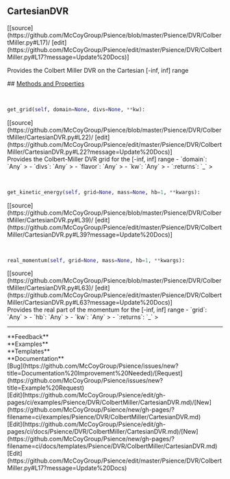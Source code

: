 ## <a id="Psience.DVR.ColbertMiller.CartesianDVR">CartesianDVR</a> 

<div class="docs-source-link" markdown="1">
[[source](https://github.com/McCoyGroup/Psience/blob/master/Psience/DVR/ColbertMiller.py#L17)/
[edit](https://github.com/McCoyGroup/Psience/edit/master/Psience/DVR/ColbertMiller.py#L17?message=Update%20Docs)]
</div>

Provides the Colbert Miller DVR on the Cartesian [-inf, inf] range







<div class="collapsible-section">
 <div class="collapsible-section collapsible-section-header" markdown="1">
## <a class="collapse-link" data-toggle="collapse" href="#methods" markdown="1"> Methods and Properties</a> <a class="float-right" data-toggle="collapse" href="#methods"><i class="fa fa-chevron-down"></i></a>
 </div>
 <div class="collapsible-section collapsible-section-body collapse show" id="methods" markdown="1">
 
<a id="Psience.DVR.ColbertMiller.CartesianDVR.get_grid" class="docs-object-method">&nbsp;</a> 
```python
get_grid(self, domain=None, divs=None, **kw): 
```
<div class="docs-source-link" markdown="1">
[[source](https://github.com/McCoyGroup/Psience/blob/master/Psience/DVR/ColbertMiller/CartesianDVR.py#L22)/
[edit](https://github.com/McCoyGroup/Psience/edit/master/Psience/DVR/ColbertMiller/CartesianDVR.py#L22?message=Update%20Docs)]
</div>
Provides the Colbert-Miller DVR grid for the [-inf, inf] range
  - `domain`: `Any`
    > 
  - `divs`: `Any`
    > 
  - `flavor`: `Any`
    > 
  - `kw`: `Any`
    > 
  - `:returns`: `_`
    >


<a id="Psience.DVR.ColbertMiller.CartesianDVR.get_kinetic_energy" class="docs-object-method">&nbsp;</a> 
```python
get_kinetic_energy(self, grid=None, mass=None, hb=1, **kwargs): 
```
<div class="docs-source-link" markdown="1">
[[source](https://github.com/McCoyGroup/Psience/blob/master/Psience/DVR/ColbertMiller/CartesianDVR.py#L39)/
[edit](https://github.com/McCoyGroup/Psience/edit/master/Psience/DVR/ColbertMiller/CartesianDVR.py#L39?message=Update%20Docs)]
</div>


<a id="Psience.DVR.ColbertMiller.CartesianDVR.real_momentum" class="docs-object-method">&nbsp;</a> 
```python
real_momentum(self, grid=None, mass=None, hb=1, **kwargs): 
```
<div class="docs-source-link" markdown="1">
[[source](https://github.com/McCoyGroup/Psience/blob/master/Psience/DVR/ColbertMiller/CartesianDVR.py#L63)/
[edit](https://github.com/McCoyGroup/Psience/edit/master/Psience/DVR/ColbertMiller/CartesianDVR.py#L63?message=Update%20Docs)]
</div>
Provides the real part of the momentum for the [-inf, inf] range
  - `grid`: `Any`
    > 
  - `hb`: `Any`
    > 
  - `kw`: `Any`
    > 
  - `:returns`: `_`
    >
 </div>
</div>












---


<div markdown="1" class="text-secondary">
<div class="container">
  <div class="row">
   <div class="col" markdown="1">
**Feedback**   
</div>
   <div class="col" markdown="1">
**Examples**   
</div>
   <div class="col" markdown="1">
**Templates**   
</div>
   <div class="col" markdown="1">
**Documentation**   
</div>
   <div class="col" markdown="1">
   
</div>
   <div class="col" markdown="1">
   
</div>
   <div class="col" markdown="1">
   
</div>
</div>
  <div class="row">
   <div class="col" markdown="1">
[Bug](https://github.com/McCoyGroup/Psience/issues/new?title=Documentation%20Improvement%20Needed)/[Request](https://github.com/McCoyGroup/Psience/issues/new?title=Example%20Request)   
</div>
   <div class="col" markdown="1">
[Edit](https://github.com/McCoyGroup/Psience/edit/gh-pages/ci/examples/Psience/DVR/ColbertMiller/CartesianDVR.md)/[New](https://github.com/McCoyGroup/Psience/new/gh-pages/?filename=ci/examples/Psience/DVR/ColbertMiller/CartesianDVR.md)   
</div>
   <div class="col" markdown="1">
[Edit](https://github.com/McCoyGroup/Psience/edit/gh-pages/ci/docs/Psience/DVR/ColbertMiller/CartesianDVR.md)/[New](https://github.com/McCoyGroup/Psience/new/gh-pages/?filename=ci/docs/templates/Psience/DVR/ColbertMiller/CartesianDVR.md)   
</div>
   <div class="col" markdown="1">
[Edit](https://github.com/McCoyGroup/Psience/edit/master/Psience/DVR/ColbertMiller.py#L17?message=Update%20Docs)   
</div>
   <div class="col" markdown="1">
   
</div>
   <div class="col" markdown="1">
   
</div>
   <div class="col" markdown="1">
   
</div>
</div>
</div>
</div>